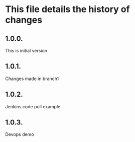 # This file details the history of changes
1.0.0.
------
This is initial version

1.0.1.
------
Changes made in branch1

1.0.2.
------
Jenkins code pull example

1.0.3.
-----
Devops demo
